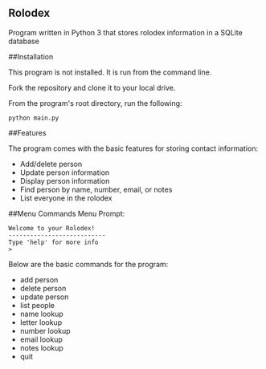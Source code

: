 ## Rolodex
Program written in Python 3 that stores rolodex information in a SQLite database

##Installation

This program is not installed. It is run from the command line.

Fork the repository and clone it to your local drive.

From the program's root directory, run the following:

`python main.py`

##Features

The program comes with the basic features for storing contact information:

+ Add/delete person
+ Update person information
+ Display person information
+ Find person by name, number, email, or notes
+ List everyone in the rolodex

##Menu Commands
Menu Prompt:
```
Welcome to your Rolodex!
---------------------------
Type 'help' for more info
> 
```

Below are the basic commands for the program:

+ add person
+ delete person
+ update person
+ list people
+ name lookup
+ letter lookup
+ number lookup
+ email lookup
+ notes lookup
+ quit

